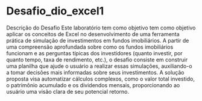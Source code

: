 # Desafio_dio_excel1

Descrição do Desafio
Este laboratório tem como objetivo tem como objetivo aplicar os conceitos de Excel no desenvolvimento de uma ferramenta prática de simulação de investimentos em fundos imobiliários. 
A partir de uma compreensão aprofundada sobre como os fundos imobiliários funcionam e as perguntas típicas dos investidores (quanto investir, por quanto tempo, taxa de rendimento, etc.), 
o desafio consiste em construir uma planilha que ajude o usuário a realizar essas simulações, auxiliando-o a tomar decisões mais informadas sobre seus investimentos. 
A solução proposta visa automatizar cálculos complexos, como o valor total investido, o patrimônio acumulado e os dividendos mensais, proporcionando ao usuário uma visão clara de seu potencial retorno.
